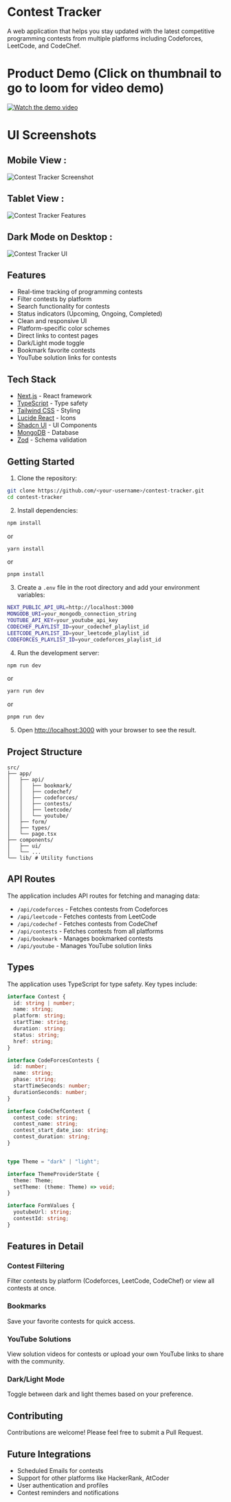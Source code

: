 # Contest Tracker

A web application that helps you stay updated with the latest competitive programming contests from multiple platforms including Codeforces, LeetCode, and CodeChef.

# Product Demo (Click on thumbnail to go to loom for video demo)
[![Watch the demo video](https://2xn06x4yit.ufs.sh/f/AKnG3U5N0ArhXwdDCg1vbzNHMropJfZ3dTBSE08CWjxAgmie)](https://www.loom.com/share/c2d5af58dc6b4bda9a48151c3e43559d?sid=f9d30762-a299-4405-9f3e-b18e1b406e00)

# UI Screenshots
 
## Mobile View : 
![Contest Tracker Screenshot](https://2xn06x4yit.ufs.sh/f/AKnG3U5N0ArhYzKTup7TJGHx7ytC2bOfp59jlrgWB4Kn1qVU)
## Tablet View :
![Contest Tracker Features](https://2xn06x4yit.ufs.sh/f/AKnG3U5N0ArhUsL8CvNImfbnH6gwjly3FZCQNu4eKh9PSpX8)
## Dark Mode on Desktop :
![Contest Tracker UI](https://2xn06x4yit.ufs.sh/f/AKnG3U5N0ArhUW2CymNImfbnH6gwjly3FZCQNu4eKh9PSpX8)

## Features

- Real-time tracking of programming contests
- Filter contests by platform
- Search functionality for contests
- Status indicators (Upcoming, Ongoing, Completed)
- Clean and responsive UI
- Platform-specific color schemes
- Direct links to contest pages
- Dark/Light mode toggle
- Bookmark favorite contests
- YouTube solution links for contests

## Tech Stack

- [Next.js](https://nextjs.org/) - React framework
- [TypeScript](https://www.typescriptlang.org/) - Type safety
- [Tailwind CSS](https://tailwindcss.com/) - Styling
- [Lucide React](https://lucide.dev/) - Icons
- [Shadcn UI](https://ui.shadcn.com/) - UI Components
- [MongoDB](https://www.mongodb.com/) - Database
- [Zod](https://zod.dev/) - Schema validation

## Getting Started

1. Clone the repository:

```bash
git clone https://github.com/<your-username>/contest-tracker.git
cd contest-tracker
```

2. Install dependencies:

```bash
npm install
```

or

```bash
yarn install
```

or

```bash
pnpm install
```

3. Create a `.env` file in the root directory and add your environment variables:

```bash
NEXT_PUBLIC_API_URL=http://localhost:3000
MONGODB_URI=your_mongodb_connection_string
YOUTUBE_API_KEY=your_youtube_api_key
CODECHEF_PLAYLIST_ID=your_codechef_playlist_id
LEETCODE_PLAYLIST_ID=your_leetcode_playlist_id
CODEFORCES_PLAYLIST_ID=your_codeforces_playlist_id
```

4. Run the development server:

```bash
npm run dev
```

or

```bash
yarn run dev
```

or

```bash
pnpm run dev
```

5. Open [http://localhost:3000](http://localhost:3000) with your browser to see the result.

## Project Structure

```
src/
├── app/
│   ├── api/
│   │   ├── bookmark/
│   │   ├── codechef/
│   │   ├── codeforces/
│   │   ├── contests/
│   │   ├── leetcode/
│   │   └── youtube/
│   ├── form/
│   ├── types/
│   └── page.tsx
├── components/
│   ├── ui/
│   └── ...
└── lib/ # Utility functions
```

## API Routes

The application includes API routes for fetching and managing data:

- `/api/codeforces` - Fetches contests from Codeforces
- `/api/leetcode` - Fetches contests from LeetCode
- `/api/codechef` - Fetches contests from CodeChef
- `/api/contests` - Fetches contests from all platforms
- `/api/bookmark` - Manages bookmarked contests
- `/api/youtube` - Manages YouTube solution links

## Types

The application uses TypeScript for type safety. Key types include:

```typescript
interface Contest {
  id: string | number;
  name: string;
  platform: string;
  startTime: string;
  duration: string;
  status: string;
  href: string;
}

interface CodeForcesContests {
  id: number;
  name: string;
  phase: string;
  startTimeSeconds: number;
  durationSeconds: number;
}

interface CodeChefContest {
  contest_code: string;
  contest_name: string;
  contest_start_date_iso: string;
  contest_duration: string;
}


type Theme = "dark" | "light";

interface ThemeProviderState {
  theme: Theme;
  setTheme: (theme: Theme) => void;
}

interface FormValues {
  youtubeUrl: string;
  contestId: string;
}
```

## Features in Detail

### Contest Filtering
Filter contests by platform (Codeforces, LeetCode, CodeChef) or view all contests at once.

### Bookmarks
Save your favorite contests for quick access.

### YouTube Solutions
View solution videos for contests or upload your own YouTube links to share with the community.

### Dark/Light Mode
Toggle between dark and light themes based on your preference.

## Contributing

Contributions are welcome! Please feel free to submit a Pull Request.

## Future Integrations 
- Scheduled Emails for contests
- Support for other platforms like HackerRank, AtCoder
- User authentication and profiles
- Contest reminders and notifications
